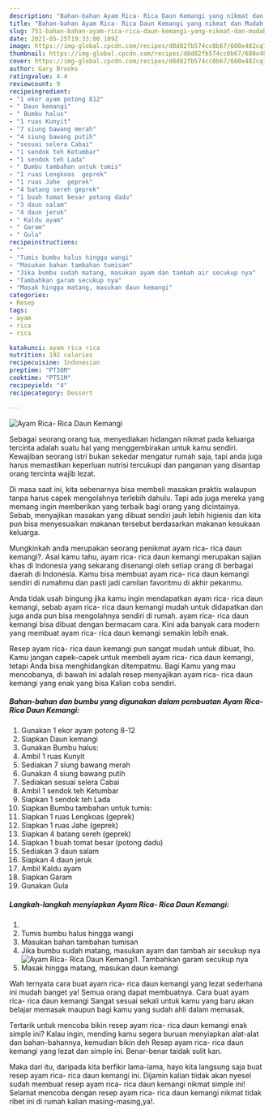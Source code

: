 ```yaml
---
description: "Bahan-bahan Ayam Rica- Rica Daun Kemangi yang nikmat dan Mudah Dibuat"
title: "Bahan-bahan Ayam Rica- Rica Daun Kemangi yang nikmat dan Mudah Dibuat"
slug: 751-bahan-bahan-ayam-rica-rica-daun-kemangi-yang-nikmat-dan-mudah-dibuat
date: 2021-05-25T19:33:00.109Z
image: https://img-global.cpcdn.com/recipes/d8d82fb574cc0b67/680x482cq70/ayam-rica-rica-daun-kemangi-foto-resep-utama.jpg
thumbnail: https://img-global.cpcdn.com/recipes/d8d82fb574cc0b67/680x482cq70/ayam-rica-rica-daun-kemangi-foto-resep-utama.jpg
cover: https://img-global.cpcdn.com/recipes/d8d82fb574cc0b67/680x482cq70/ayam-rica-rica-daun-kemangi-foto-resep-utama.jpg
author: Gary Brooks
ratingvalue: 4.4
reviewcount: 9
recipeingredient:
- "1 ekor ayam potong 812"
- " Daun kemangi"
- " Bumbu halus"
- "1 ruas Kunyit"
- "7 siung bawang merah"
- "4 siung bawang putih"
- "sesuai selera Cabai"
- "1 sendok teh Ketumbar"
- "1 sendok teh Lada"
- " Bumbu tambahan untuk tumis"
- "1 ruas Lengkoas  geprek"
- "1 ruas Jahe  geprek"
- "4 batang sereh geprek"
- "1 buah tomat besar potong dadu"
- "3 daun salam"
- "4 daun jeruk"
- " Kaldu ayam"
- " Garam"
- " Gula"
recipeinstructions:
- ""
- "Tumis bumbu halus hingga wangi"
- "Masukan bahan tambahan tumisan"
- "Jika bumbu sudah matang, masukan ayam dan tambah air secukup nya"
- "Tambahkan garam secukup nya"
- "Masak hingga matang, masukan daun kemangi"
categories:
- Resep
tags:
- ayam
- rica
- rica

katakunci: ayam rica rica 
nutrition: 192 calories
recipecuisine: Indonesian
preptime: "PT38M"
cooktime: "PT51M"
recipeyield: "4"
recipecategory: Dessert

---
```



![Ayam Rica- Rica Daun Kemangi](https://img-global.cpcdn.com/recipes/d8d82fb574cc0b67/680x482cq70/ayam-rica-rica-daun-kemangi-foto-resep-utama.jpg)

Sebagai seorang orang tua, menyediakan hidangan nikmat pada keluarga tercinta adalah suatu hal yang menggembirakan untuk kamu sendiri. Kewajiban seorang istri bukan sekedar mengatur rumah saja, tapi anda juga harus memastikan keperluan nutrisi tercukupi dan panganan yang disantap orang tercinta wajib lezat.

Di masa  saat ini, kita sebenarnya bisa membeli masakan praktis walaupun tanpa harus capek mengolahnya terlebih dahulu. Tapi ada juga mereka yang memang ingin memberikan yang terbaik bagi orang yang dicintainya. Sebab, menyajikan masakan yang dibuat sendiri jauh lebih higienis dan kita pun bisa menyesuaikan makanan tersebut berdasarkan makanan kesukaan keluarga. 



Mungkinkah anda merupakan seorang penikmat ayam rica- rica daun kemangi?. Asal kamu tahu, ayam rica- rica daun kemangi merupakan sajian khas di Indonesia yang sekarang disenangi oleh setiap orang di berbagai daerah di Indonesia. Kamu bisa membuat ayam rica- rica daun kemangi sendiri di rumahmu dan pasti jadi camilan favoritmu di akhir pekanmu.

Anda tidak usah bingung jika kamu ingin mendapatkan ayam rica- rica daun kemangi, sebab ayam rica- rica daun kemangi mudah untuk didapatkan dan juga anda pun bisa mengolahnya sendiri di rumah. ayam rica- rica daun kemangi bisa dibuat dengan bermacam cara. Kini ada banyak cara modern yang membuat ayam rica- rica daun kemangi semakin lebih enak.

Resep ayam rica- rica daun kemangi pun sangat mudah untuk dibuat, lho. Kamu jangan capek-capek untuk membeli ayam rica- rica daun kemangi, tetapi Anda bisa menghidangkan ditempatmu. Bagi Kamu yang mau mencobanya, di bawah ini adalah resep menyajikan ayam rica- rica daun kemangi yang enak yang bisa Kalian coba sendiri.

<!--inarticleads1-->

##### Bahan-bahan dan bumbu yang digunakan dalam pembuatan Ayam Rica- Rica Daun Kemangi:

1. Gunakan 1 ekor ayam potong 8-12
1. Siapkan  Daun kemangi
1. Gunakan  Bumbu halus:
1. Ambil 1 ruas Kunyit
1. Sediakan 7 siung bawang merah
1. Gunakan 4 siung bawang putih
1. Sediakan sesuai selera Cabai
1. Ambil 1 sendok teh Ketumbar
1. Siapkan 1 sendok teh Lada
1. Siapkan  Bumbu tambahan untuk tumis:
1. Siapkan 1 ruas Lengkoas  (geprek)
1. Siapkan 1 ruas Jahe  (geprek)
1. Siapkan 4 batang sereh (geprek)
1. Siapkan 1 buah tomat besar (potong dadu)
1. Sediakan 3 daun salam
1. Siapkan 4 daun jeruk
1. Ambil  Kaldu ayam
1. Siapkan  Garam
1. Gunakan  Gula




<!--inarticleads2-->

##### Langkah-langkah menyiapkan Ayam Rica- Rica Daun Kemangi:

1. 
1. Tumis bumbu halus hingga wangi
1. Masukan bahan tambahan tumisan
1. Jika bumbu sudah matang, masukan ayam dan tambah air secukup nya
<img src="//assets-global.cpcdn.com/assets/icons/button_play-2c75c40dde080a61004c1f40b05d8f140eaff45d7e9e6481dc71c63d2e7c4909.png" alt="Ayam Rica- Rica Daun Kemangi">1. Tambahkan garam secukup nya
1. Masak hingga matang, masukan daun kemangi




Wah ternyata cara buat ayam rica- rica daun kemangi yang lezat sederhana ini mudah banget ya! Semua orang dapat membuatnya. Cara buat ayam rica- rica daun kemangi Sangat sesuai sekali untuk kamu yang baru akan belajar memasak maupun bagi kamu yang sudah ahli dalam memasak.

Tertarik untuk mencoba bikin resep ayam rica- rica daun kemangi enak simple ini? Kalau ingin, mending kamu segera buruan menyiapkan alat-alat dan bahan-bahannya, kemudian bikin deh Resep ayam rica- rica daun kemangi yang lezat dan simple ini. Benar-benar taidak sulit kan. 

Maka dari itu, daripada kita berfikir lama-lama, hayo kita langsung saja buat resep ayam rica- rica daun kemangi ini. Dijamin kalian tiidak akan nyesel sudah membuat resep ayam rica- rica daun kemangi nikmat simple ini! Selamat mencoba dengan resep ayam rica- rica daun kemangi nikmat tidak ribet ini di rumah kalian masing-masing,ya!.

